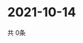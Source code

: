 # 2021-10-14
  共 0条

  <!-- BEGIN -->
  <!-- 最后更新时间Thu Oct 14 2021 20:03:33 GMT+0000 (Coordinated Universal Time) -->
  
  <!-- END -->
  
  